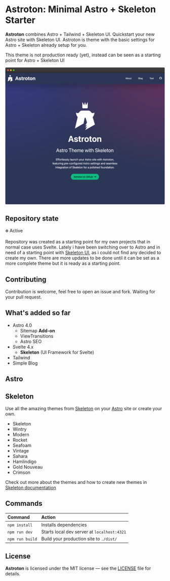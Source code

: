 # Astroton: Minimal Astro + Skeleton Starter

**Astroton** combines Astro + Tailwind + Skeleton UI. Quickstart your new Astro site with Skeleton UI. Astroton is theme with the basic settings for Astro + Skeleton already setup for you.

This theme is not production ready (yet), instead can be seen as a starting point for Astro + Skeleton UI

![](./public/images/astroton/astroton_screenshot.png)

## Repository state
  <sub><sup>🟢</sup></sub> Active

Repository was created as a starting point for my own projects that in normal case uses Svelte. Lately i have been switching over to Astro and in need of a starting point with [Skeleton UI](https://www.skeleton.dev/), as i could not find any decided to create my own. There are more updates to be done until it can be set as a more complete theme but it is ready as a starting point.

## Contributing

Contribution is welcome, feel free to open an issue and fork. Waiting for your pull request.

## What's added so far
* Astro 4.0
  * Sitemap **Add-on**
  * ViewTransitions
  * Astro SEO
* Svelte 4.x
  * **Skeleton** (UI Framework for Svelte)
* Tailwind
* Simple Blog

## Astro

## Skeleton
Use all the amazing themes from [Skeleton](https://www.skeleton.dev/) on your [Astro]() site or create your own.

- Skeleton
- Wintry
- Modern
- Rocket
- Seafoam
- Vintage
- Sahara
- Hamlindigo
- Gold Nouveau
- Crimson

Check out more about the themes and how to create new themes in [Skeleton documentation](https://www.skeleton.dev/docs/get-started)



## Commands


| Command                   | Action                                           |
| :------------------------ | :----------------------------------------------- |
| `npm install`             | Installs dependencies                            |
| `npm run dev`             | Starts local dev server at `localhost:4321`      |
| `npm run build`           | Build your production site to `./dist/`          |



## License

**Astroton** is licensed under the MIT license — see the [LICENSE](./LICENSE.md) file for details.